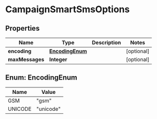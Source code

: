 

# CampaignSmartSmsOptions


## Properties

| Name | Type | Description | Notes |
|------------ | ------------- | ------------- | -------------|
|**encoding** | [**EncodingEnum**](#EncodingEnum) |  |  [optional] |
|**maxMessages** | **Integer** |  |  [optional] |



## Enum: EncodingEnum

| Name | Value |
|---- | -----|
| GSM | &quot;gsm&quot; |
| UNICODE | &quot;unicode&quot; |



